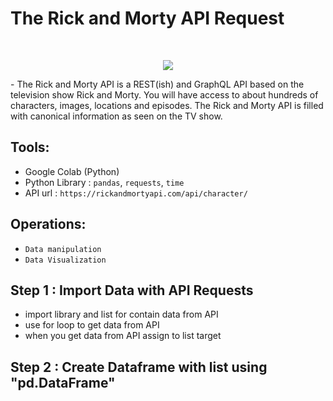 # The Rick and Morty API Request
<br>
<p align="center">
<img src ='https://m.media-amazon.com/images/M/MV5BZjRjOTFkOTktZWUzMi00YzMyLThkMmYtMjEwNmQyNzliYTNmXkEyXkFqcGdeQXVyNzQ1ODk3MTQ@._V1_QL75_UX500_CR0,234,500,281_.jpg'>
</p>
- The Rick and Morty API is a REST(ish) and GraphQL API based on the television show Rick and Morty. You will have access to about hundreds of characters, images, locations and episodes. The Rick and Morty API is filled with canonical information as seen on the TV show.

## Tools:
- Google Colab (Python)
- Python Library : `pandas`, `requests`, `time`
- API url : `https://rickandmortyapi.com/api/character/`

## Operations:
- `Data manipulation`
- `Data Visualization`

## Step 1 : Import Data with API Requests
- import library and list for contain data from API
- use for loop to get data from API
- when you get data from API assign to list target

## Step 2 : Create Dataframe with list using "pd.DataFrame"   